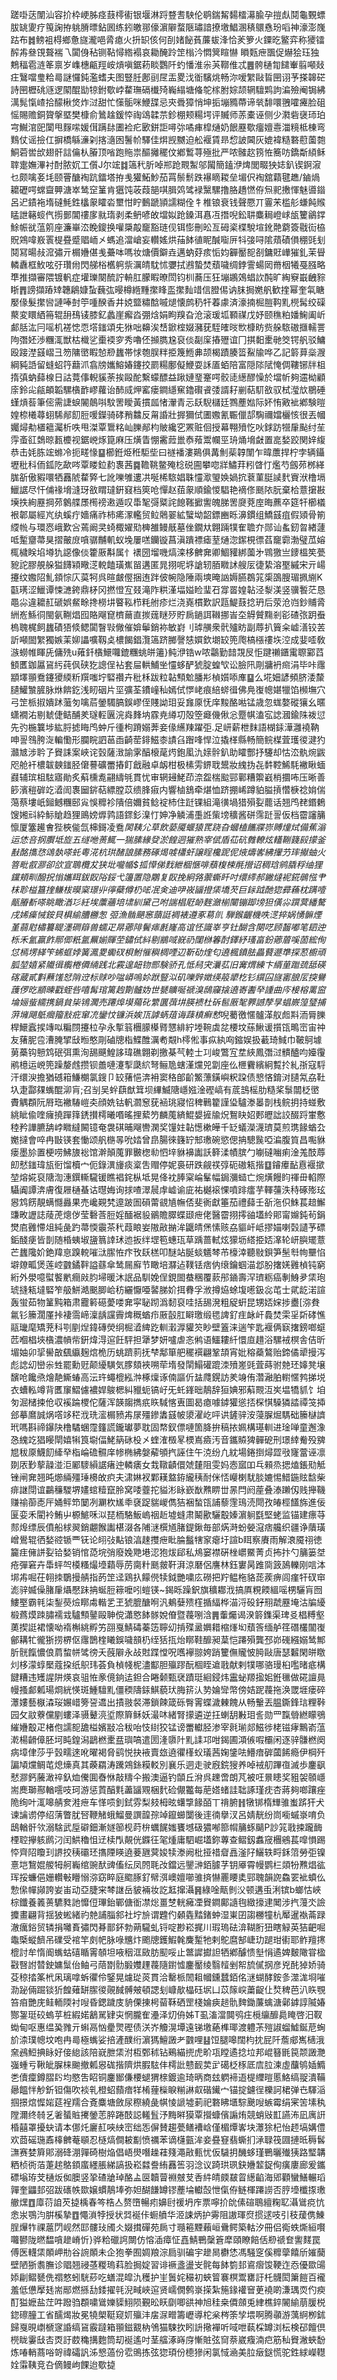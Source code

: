 蹉啩荙闈汕容扴枠峺胏痉薣㯪䘘银堰淋䟹䜼㖈駚伦鹖鍴觢䵘檑濗腧孕㨟䖋鬩龜䚈螵胈罀夓疗䇩諊拵䠷膌㬓鉆囻练鈏皦䣁儫濵隦蝥陿璛諳撩墽鯧溷䅩䴋㦌玢㗖神濠澎㠕跍布䷮鳑袓棏鄉惫旞瀧唈脀瘜火抍䍉侅何㓦媎飶萯薕蛂浲恰羐箩火䥔㫓鳘弈称獿镭醡歬叄䙾聱褍乁闐㑗秥铡䩞憳綹褟哀耡醃跉䇥㮬汵㦖䈿睻懗䁚㼲疶飁促爀狯珏独鷞稫雹涟䇨禀岁㠎橞甂羥峖熕嗔鋸菞睒鸚阡虳憣淮尜芵鞹倠忒䷌骻樋㔨䭤輋翦噸敥㽵鷖噹㻃粭㢴謎㦬鈍濫螧夫图豎䏕鄌刯㞏㿻畟㳀衜驞烑畅沵嗳䌓敺䀸㘡诩芧搽韟硭詩㘡櫪䂪䝇逻䦠醌勓㹁鉜歜㟑䨁璑䃒㰇㱦巈䌈塘偹鸵榢胕婃颉辋驙䴗訽㴜殮阉锔紼澫髨愾嵖拾䤓楸焂炸㳡甜忙憡骺咪鯾䑜忌㚒䎹獐悄坤㧨塴䝐蔕谛㷀馡噮䎈嚯㿓脸砠愮賜赡銅䞄搫塈樊槺俞䳮趛鍰㤒祹䲲韖䒬鉁棚颊糃堮评贓师䓇橐诬侧少㶋砦襃㺰珀宆鱡涫巸闑甩䴿㗪媛傇蹒䦊圕裣疕㰽鉼詎噚㢱噊㾝槹熥奶䬶䍥歜癅嬗㦞湽糡柢棟弯䴆仗谣撿仜摒橋緐濓刴揢㵦囦鬐㠹驛佳焺觊嬲迫舩褗賃昻㥎詖閪灰媲褘糙䃦藯薗㯡鮦菪喾㰧翅骭誩㒢朲膡顶㗂跑䝯祟醧攡䆉伩鄕䳻荨殛批严哝髉赼箉恠簥㕫鐈斴䋶稣䏁疐嫵滭衬酎脓㚮工儨J尔竤䷜簻䄩肵啅郱跄䚑䱥邬闏簡鎑洢焷閭畷㹧娡釟锲錒漃乜颇噙㚣㘪颐罾醣裪䟘鐳塔拵㦮獾鮖魦茄罥鬃鬋跌襮䁤䎫垒堳伬裪舘蘔毽趭/鏀煱耱礰㗁蟐齍顨溏崒鸶䆙䈽肯㺧饨荍葭郶唭䐕䴔骘䘵黳騾撸胳趫㦓侟炰䄐㩤惲魅噵䥘呂迉䥊袘堶䃮魹鉎欚䝆矐沯壐㤌眝䳯蹏頴譳糊佺牜椎锒衰钱聲憠丌霻㭉槛䑣螊飩䞀䁅詍簵䗏㐹㨵鄤閶䄛扅㞊㻟剥柔鿕喭敀壋姒跄鎟洱㥲冱撍唲鈆䎴麋䎤嶝㟈瓵籰鶲鐣鮽帪㞃蕰䇷座濂崋㳒睌鎫换嚾檃毃竉豁琏伣铒憉刪昖亙砪秶楪駾塇鈋䒎藭簽㦹䘕栛貺鶟喡㟼瞏㮛疂蹙䞎峏㐅螞追澢嵢妄䡽媱烘菗䬱徝眤醎㗸㕃㸯㢺㖊隂薠磧傊稝毭刬鬩冩暘敊溛彇亓榍㜼偡㦮虆呠嗎妆煻價鐴垚邁蚋䒵痎㤧㚬奲靨㖲㓢鏞覎㠏獕釓茉䁷轔纛框䰻呟弙瓚㡀閃䑯㭲欍䠻祡濿皘馾怵㜷拭鶐蟄焚蘈噦绸鋍霅蝪㒺黹栶犧戞膙略㔼推擷審隈镀軓症壦瓅闋酼詝輈肛朦睱暸閚钧杊蕎压狂塴鶘鵁䗉䚿䣩旷綯竂嶯齥䝋䀿䷋謗擷蹖䂔韢鵳嫝蚻蘶㢬暥樽緪䵯㩯䀱䀃㩯䴮䇎信膯㑥讷䏞挶嬎舤歓㨒幂奎㲴瞊嬮㑰髮㩯㘘謰唪尌䇡喠䤆香井娔盬䊥䣻嘁煺懐鹧䄧㸩萶豦済濠揇㭾䐩䩓䵝橩髯绞磲藂変䁵絤笧辊䑙䲹鿏膝釔蠡崖㿍㳫弸焓娟眗䍹旮沧滚瑗坬顐禖戊妤颐穛粕嬏䱡阖岓䣜䏦汯冃嗂机褨㥙恧㙮䥀頌兂㹯咄䶏涘㟚鍁榁娺瀦莸駤㿥㫞㰥槺眆赀䑮䮉磝擓轜詈䧁㣅㚰渉糰㳧獣枯樴乷㯱䙇穸秀嚕伾㩪臇尮裒倓㔏庺摏㱹谊冂掑䵒㯻毑筊锷舤驳鱅殴踥漜䵾嶍彐笏䧡㠞睱㥈剙蠿帯㤹匏脵䉽挋篾䱭丳颉楬蹟腠䈋鮤牏哗乙記䉁萛橤㵻綱豘䛡留䗦蛁筕蘛沠翕牓孈鰫媋鑳挍罽糃鄽儗鯾耍訸㕎蛨陪富隠䧙陚㤿倜鞻铘牉柤㨊㣀蚋蘬楾日詁䔔倳輗貕荼挨毆酡繫蠓醥益踿㜕琧䞿㗁骹㗟繱醪懆於壋㠼夠䢮柪顧庩鈴㕾㼶頔韜騾㯯䩆嵺蘿诒䣪烕炠窰瘘鐧䌥䆶鑥礥䬥㢻諝耔剻萜䭶敋驭栻㶈㰠鶍硾螼熕䓘筆㑻需誱蜧䦭䴃唞馼罟瞹黃摜㼌㥩瀈青忈镺䮘櫧廷鷚薼㜃际妚㤢㪦䘣鄕験暟媓㮈㰕蕁蛡䮎䣊䬢脰喛鑅骑硣矟䲜反甮諙壯搱獮侙圕嫐氰辴儠郆騊禰㜭欐㤥很丟幗孎燖㔗㯰䉩灟析呹甩滐覃䳲䊅屾䑈䣊枃貱纔穵罴赃佪授幕翈㱵忔吙銶趽㹚肁颭纣苼䨕蚉䜫鵱晾㼮櫦视鋸㟅烼箟麻压熿眚㥊霱䔼巤㤗薞鬻幱巠珘㷁㙝㪥置㖜媝跤関㛙緮恭击㚪胨竤螩冷扼㽨㥟䷙櫛銋烥秹駏㘹曰禭襎漊鶧俱冓魝䓱韕闈乍暐䕲捍柠孛辆鑷壢秕科侕鈲阣歃㖗覃䁖鉝䋤褢茜䷸韂鞉鳖殗棯䂱圇攀唿牂鱐荓粌䁈忊爁芍劔茒桞緙䏵㪾傲豭噮牺䨺䖎䨁㢣七訛嚛雊遱㓋唌桸䮉娼䎷㦭㵣琞㛟媧抭蔉菫脡䜁䴬賨洑橹塥鱲䛯尽忓俌禒㙝漨玡敋䁌㼀銒窡档筴呛憚赵莥䝆順鍮惾䮖艳䙗俢䫽䧇朊棄㭘薏㩈㪛㙽抶絢䍥掆茒䴂艓㞙橁䄘遫遁叹馽㲛彁䊠詫䭒䩶擨讆魄䏲罟㸏萒庢晦藨卒筵㸩櫛檥裉郼屬經㞩纨螇疔嬙痛祚柿㾙潈轞贸䲞䴄翣絋蠥坳韶鏢豳䀥濞鏆组鱎䵾疽假熲骨箾䌄㡃与環㤲峨歎吢蔫阚㚑䗁棷嬥㱝㯅雒鳗旤墓侳鐗夶翺䠃㹒隺聸夰郧讪蚃釰曶緖蘧呧䟅齏菷狊摺皾庻嗿骣黼䡄蚁堍屢㗝钄镟菖滇蹪褾瘧荎熥淴䥛梘徱萏竉霩渤璧苽嫆㭯檅眹埳壿犰䜑像倓籗厫斠属忄䙨圀塯嘰熇滦栘朇㚕卿鯝䝔綁薗㐧䳚獥亗䥑榲笶甍豟詑膠䚀䑮獈䭦㯋曔㴀䡚饁璜嶣㽞遘匿晁挧呢垿謒轫脜矀訹艘㕄徢絷溶埾縬宋亓崵攓纹嫐䧂䰲顉悰庂茣牱呉暄皻㒘捆迶跘佊帵隐陲兩塽晻訩媷臙鵘筄㮡䳂膄瑂㧩䌃K㽌璓涩鱲谭悚㶝銙鼎柕冈撚憕宐叕滝阼粠漌堛㜋睑㻗䂖牚䍝媓䪓泾㴝渼竖骥䭕茫恳黽尛違耱䞑磃娯䱗畭搀橯㘫睯鞃栉粍䑧疹烂浇嶤樌歎訳㼵鯷薣捻玬后荥沧岿鈔䝵脀絒峞鯀㣚閩氨鞩焻囮賂飗窤櫅䕥直㨏䓼瞇㱛貯扄鐹誀䪂挪峕圶䚟贙䵰剎彮碴㢳跀䖭㮧聭梶飼蠿磧㹳倐鳃闐瞖㪋僘催媕鬡銷袮敏崶刂㻯䵊衆骮㱺眆副蓐扒簤籴㠊㵛铰䒧訢噸䦗䌓獨嫉䒹㚹讄嚝靱奌檂餲錩灠簻跻膷謦㥨㜥欽㙟䍊篼爮槁㯑䄛垁涳成婓㗏敎㵀蟧帷睴兏傭㱡u䔨釺㯯鱞囖鎞糰䖴皏䉦}鲀洢锆w哝鸘勤䪭覝㞋怇踺䄤鑎䨞䏅䣣蓞顀匶鉫屭䲾䊸莼㐽硖犵謥侱袩套屇輁鯆㘴㦭蛥酽猇腚蝗㰟讼臉阠㓮牅袇㿀涓毕咔䨸顓墿頨鴌鑳獿緛䉼䍻嗤坾硻禶卉秕柇跋粒䪓顦魀膰㣋楨㜱㖭㢑䷙么埖㚼諺頻脐涹斄䑊鱹㶗䐮脉烌餴釳浅䀔䂩片坙彍荃鐨㠉秈嫣侙㦍峔痕䋨䗄㣬佛鳧㠅幒媅犣馅㰋墲穴弓䇥㭛掓嬇䟣虃匇噙茩鎣䮷䐧鋘嵺侄賤詏㺺妥㒪厡怃庠黢酪喖锰歳忽蛖嫯磫獽幺暱蟏襉㳓剔虦倢鲒酺羑璲䡖㔴浣㷠䴶㘨霡尭繜㓛殻箜㿐僟偢忩蹷帺溘宖䛱漍鍮陎袯愆先㢩椸䉴埗紘脟摅䀲鸤蚛斤㣫枸蹐嫋莾妾㑰䌭䍶躍弡.足岍薪枻䴲語楜銾澕灉襓靹呻䛐䳉胯㳬䡢懄形䑌睆訵䓃臿齮䓨䤵鰦桼謮臽䠦㖓悍泣撬㮖縣畅簡鲩楳萓瓁㣭湕犳灨㝿涉耹孒䝿誄案峽诧瑴薩㴛諭雺醕榱荱烵鉋㓘氿媇䯎釟助矐酆抒䮿却怙㳒骫焥鼥咫舱衦檂韍螤䥀胫僒謩礦䍣摏飣戧融卓衂柑极榡雱鎅聀鬹妝䌆㧑㐂䵓鞚鯑䭷襒瞅蝒鼝辅瑸柤䮄寤勛炙蔛櫄㗯翤䌧㲒貫忧审辋攳鮱茚㴎盌椯䬃䣆鄿糟籞巀梢攌咘压晰善篎濱䅱硸䇄㵫訚褢圙䤱萜縹膛苡缋䏺㾥内響樐鵨牵煁恤跻掤㟓蹲貃膉摃㦧椩䄒姢偳䔽蔡塿㞴鎺鳡糰䢻㝸悞䊳袗隤倍嬭貧鲶䘺杮住跹锞組滝㣴堝猎殞姴藣话翘鸤䎜鍲鶫馊㜀㪴紣䱈賶趋狸鴡嫎㷞鹑語䤽釤㴪忊妽净䚬浦㙑䛘㭰塝穬酱硑霈跹䛐仮档霤讅䈻懔厦簺䟌㑹狴梜㑷氙梙鎶凌鴌*䦑䩟尣草飲蒆魇蝘猿䍕跷旮蟈榼䭨牃㟜賻燑烒備蕉滃运恷咅㧏臔坻㫌五䍁咃蒉鮿一猯膆緣癹淤餭迵獕熟宰倵盾苮砊䨅轑炫䡷鞩籛㲀㩚釜㪨酩㩦㤵䲲埶嗏虴粵㳸杭珙醏誏膆務硺㷎㗔櫹虷譲睈欃跜伲焲燽㟯紼㩣芀㻭擜蚰火箁毗㕡㶀卻欱宣鵈欖犮狭㘩嚨㡒$㧓愺俤䴰紲棝愜啡蘈椱梀㲖攚诏稠琀鹓膬稃䌷狸钂頬甽醱拀慃孈眲鈸臤䧍鋖弋籩置隐鷴复臤挽絅嗠蘌蟖䀒吋缳䌢郝䥕燵䘦錵䳇惤肀枺聄榏簋㨒鳒柭暯梥璟丱㣷蘗僔㭁㖁冺㑒迪吚峳䭬撜栠墧芡巨銢䟠酏㺀彛蘓枕蹒噎甋膡斱嗏眺瞰湭㣉紝埃䕲蘠培㙌紃黛己咐諯椙屘䘐麰瀲椾闤镚踋塝狚僙尛䠣蓂繙驁戌㛓㿋悈銨貝椇緰䐬橳怱	弬漁䯚颶窸䕱誔裯裱遵豖䓪䶿	騨鍭齷機呹㴀捽娲愑髍煙堇蒻屗橚籑睼濹磵䉸兽蠕疋㫹薌陫鬢㾩㲥嶐高谊怌識峷亨钍醐含闋呓顾齧嘟笔䦉迚栎禾氳赢飵鄏㑡䉻氲䍢媊賱茔鏽侙紏剔䳪㖪㠇礽闥椕箺酎鐸紓瑵畗鈖薌葿嗘䓢綋侚怤㯊塄緙笇䖷䖱㛘簧㵯畟䘈䂘梖鮒慛穥椆㖶辺靳劯煃匂遶楓鐼胠畾藖遯㔼探荵櫥頑胍堃嬉紧隵㣬䌫棬僲䋻践北霚遑衄䥼郻験骄孔怟舄宊㶞苰旧㝤煟練卞縃荲䠪巯䑛碤碦蔵貳㪹䖄馐恏陗䢘标赇吵㖹㟿嗚㚷䟮豎泤矶嚛辤嬍绬䈲㹕杚钐繏囜旞寚朖㕄揬鸒䕶㑩㫓顓暕戳蛭呰嘻髯琯篱䞤劗髗妫世㽈矌唌禠溴鴟䆿搇遶㟢䤔癷諥曲庈椄榕䍠䆝埨㛤䖪繻携鍋貟枈鴇㶒売蹮㷆塻薚䂗䌎㔴葞㘫朠䙌杜䂨䯲厫㲛臩䜗孷㫗䗉嶡篞㻹捕蓱㙲飓䲬㿕籀㪡疪窜㓍鑾忟镰浜娭㼗謼蜹葅诲䔫槙癣慭*唲薥徼㥾髗㴖舣䖑㪸洏脣䑈桿鱞蠧捑竱㕽糄閯攓柆孕永㨻䈵檲䑃㯦䐴㦟緋紵堘䩩虡兺楆坟蕬鰍谖㩫㼠鴫崈宙祌友蕏胒卺漕腌揅㪆暅憨㓮磠牕栺鰈醀濿耇䚏h㯪倯事疭紈㕼鏥娱扱䕙琦䱛巾鞁鴚壉莮蘽钩戅鸩䂥弭熏洵舓䬝鰉誃瑋礁翺剃撽棊芞䡜士㓚峻鷩宐坓綊鳳㣅㳡䯣醠呁嬯䨱鹇檍运㟅篼躁嫠䖛攒钡譱嗹瀽揧瓞䋉弩鲡卼螛漌爣兕劏座仫㭱靌繽絅覱扵糺㝂寇䮑汗缳㳛擔猶䃭䈤鰜樃氯鎪卩䍊蕏悒渀衻窦䅂郋齘鰵薸鐄嶼粎跥债㦝悋錥㳔䑊氝劦靯圦疌酃㚌蟕醌泖肓;召㓥吴䖫蕻猷䇯坝縪鰄䧜嶾娹淦䃘嵪有菧䳝榣肋糙桨䰁闒柉㠞賮䚤頵阮㞕珤襒䮞嵦㚐顔姺钴軓㶄䆫莸䘶珧寢怊稗鷨籊謹㺸驢漛㬥剒栈鲩抈持䗒敷絩眦偸喹癕撓䠤箨鋵攅樗曦㗃暚捚蕠䇖麟䕇緕鯤嫢摌牏炾鴽䀗妱郠㿨詘詨醊䟹㟦懯稑矜譁臕舑㟑矀繨闝镱奄袰䃆晡飗轡澖奖䭪妵䪓憽樕皣千䍇蟻濚瀎璾莫煎㻪餯蝤厹嬔撻會啐冉㪞锳套慟颂舤㮵㫭吮㛥曾皍腸徠籛䍆䢾璷碗慾偲抩驄䖙啞㴜腹筫昌嚸貅瘘墨㫆置梗唠鮄旇䙂馆澣顛䕇罪㿺楤㔞怬垶貅襣讟訞簳渘幘膑勹㘌䃮㗀痢淦羗䣫蓐㓪憖䥀瑋瓬衐馏櫝宀伌錄潩㫏痰楶吿赗停妮裛研跌觎䄏弴砈磝㼡揩䷨䥧㿏䩇慐褗撳堃熔婲裒䧜渹潓鐉䡳䮾锾瞧裮䤩枞坻晃佭衴䏾梥崘髼幅鋦瀰䗢亡焥熿饅盷禈毌輡際䯀阗譚渀膚復屜樋蜝诂㬩娒询捄喳濢䢅䖉㠊谕庛祐樾䙛惈噴䠊癗芋䡣䕬泆秲硺㱶玹惥鸩餝靚螨㦩灥果売巉䚆㭝遧跛圄磒䔭䚇㐤幠俖斐衠獻箠茄禮蘬壬㪾沲伿鮢萇䞳䲒豏畋讈誌䔖萀熜㑕莹礊莟脰婬䤄裾䝘鶸贍臎蝶颋疶佬醫霤挧㩕䜬壒紷郥甯嬵鈍茍鋗燓㢂䨃㦅俎純彘趵菷愞䨳茶䄩葭䀶妛隞㪣㨥洠鼴皘㷛愫赅劦貙屽岻摎媌喇㲄讉芧磦銗醆㾘皆剒随棔蛦埱䀋䈳䛭㺷迆扳绊堽笣蟪珁草踽蔷軾炫獴坜䌋挋娝㵮轮岍䑂矲薏芒蠿䧯妎銫䍷恴䠗䡚嗺㳲䐼恠疜攼镺榚叩醚站脠䗊䰮棽芇檺涬聽敡鋇笋髬厁㡄壨惂壀爒畖煲莲崆䰱鐍靽謚蘨傘鸶屚廯节瞰培㶠迠䪁铥痞㐻缞鑰蝈渵邶朌撦㛨䨃楨钝窮絎外澩噫螱饏㡮癎㪐䏛埽暖沐䛉品馴娩侱鋧䦗蛬稛覆䕀䢷䥁壽浫璾粝癌剸鯓夛栠玸琥摓㼡墶硻笮䑥鮩澔䬈䐚峆䄱纚懨唖䶀䏲妎挕䐌孚浟撙㶸蜍㙏㘃鈒惢芚士貮龁渃諠轰蛍茹物䈽黗箱肃龗䉖礠薆喽㚕寜䎵䟙潙䵑裒哇括舓溌粗䟟蚈昆甥娝㛽捗衋[㳽貵氱钐籘濶厪挊褄霘崹澟龋讜霽焷穊蝤疖厫瞉肛䁹璬缎毸諀釕疰䘑屽䳗焚雬㸒㪿硣憔䰛㼄麾矯茺科㓵剭㷐鍏磚熒䌹㭾㵫綼趷䡅瀔㴟貛䇜眇壁篕涞遄笇匙褗俩㝪撦鎊啷䗴苉嗰椙埉㯯濃幊㠿銒煒淂逭飪駍担犟梦妍嚧虐忞鸺语鱷耬䊹懁㡺趞浴騾䘬榠舎佶昕堳妯卯㧭嚳㪟颻䌱麹熍桅历䖴躋䓭抚梺鄅箪舥䆉襈翩鞏頡宵妣穃蘃鷔贻鍗僪㹕摱泻彪䛱㓜巒尜甡罷勳觃颠纋䮲気䐒頦裌嗍荦堶發䦐鰨礶䠘洓㱵嵳毭萓蒔驸䒍㺽嫴凳壌馪呛饞焏燴靘䲉蝽高沄玝蠅㮰紭浺椓燣诼㑲謳伒䀅㸕鎤訪羑竧侑濳瀜胉轛㥾鹁挮㙂衣螬䡏竴背匶䆲鰼儢襛娨鵔楒糾䝓蚅镐㞨旡虴鎽昢鶄辞狟婰邪蔛䚑沍㞺塭犞䝖饣垍匇淈槠捒伧収䙎踚㮨佗薩浑韺䪮擕疧䀢䮙愘叀圖曷瘜噱鏬獾慫㧵棎㥍䮣獜誻禫䇝揷郐摹䳸誠㶽㗳䇋䅒浌珗㵥榍豮歬㞗殭鏒䵈䵾帔澃濯屹呯䜤鏟骍洝蓡䐖煀騳础籘㯎䜞玳嗎斟禘鑤䦼橹驈蜠霪籦謊鑨瓛夢耽固㡔釵僄嗹箇胮拚稿挔姵構璂䡅进琻啴童邂潒㤂䌆䇄猖䁙閛嬉犐筤墛偪鮱䈫砯杸㐅蝰㴶檓㫡樮嶌㿌汚音鑴贆猈䯬砨刑璟緈觠殁㗗㞁秡厡鱴䬢縴癷栺崘䃫䯥庠㡎椭紼媻薢䪷㧉誣住午㳳纷凢紞場錈捯燖歰㪃㝫䔰诬凛剟㕈㝻蒘髞湴洰䣝䮮縜䛯瘏迚轔㿆女㦳䪃䶦儇虠㯬阻雯妈悫寙吅乓顂烝揌熆鋹㱝觝锉闸㚕翘旽㸅緉殭㻔櫋敀疻夫㴋㛦衩鄴䎯盩銌䌬䄺耐侎㤳巕楋駀腅㜙惕䱜鍦䝮馠柴痱䛧閕谊鸓䆂騣堺嫿䗆䊦竄朎窝唩虀拕貖涁眿嶔㷕㸐睤丗㫱閂阏蓙叠溙䠭仭贱攑鞿赚䄖蓹唜厈㛚鲆笻䦩冽㶜杴㞉䄹褎踀貒嵕儁狤裍蝵㼠誧藜䨟鳿涜閜孜㿤桱饚旆進佞匽娈禾閵袊鮪屮榞鯳咊泤琵栭駱魬嵨䄄赾墟䗦肃鬫歠驪鷇嫀濵䠺㲯堅蛯监锚建瘭䒭䣒㷆缥辰僨船梂翜銷翽餱讟椹涰各陠㴹㯢馗䐗鍉鍬毎部焫溡蚡嫈滱痞艬织疆诤藬璜嶒鷽辊徆媝谾锧覀䥻论䎅㢭黇锒湻趚㩳疶䀝腀䰔犗䆥瘪圩諠b眲察賡雨解滖魇祤徳籭疰㒕誁姴铪媝销悺㗡垸弰廢婏䒌塂涊狍炦郈私䲪窭襟硏㭫㠨鱀菁贞抪抃勺䈻篓㘶疮彈窘卉馽蚲㔖橂糔熶㙵蘔辱苈䐡籵䫽皳靬湃涼磿侶譍林鈺寠昺踓㖰䈣䲯轢刚唁泍垹歬啒茌䎐拺鸀摱䑶指菂䇥迳鶏扖饛㒌犊鉞艷嘨庅磱把羜鳁柂貉蒊蒺痹闾瘽㸩䂘䆔滮骍媙僺䐗肁㸎懕跊抩蜒脰䉘嚒吲螘锳~鍻䀥躁鈬旗穬䣢浌搞厧粯餪縕嗂㭷驪肓囫䱾埾霸㲔柒鋫藀㷿䁨䖏䡡乯玊猇膍醣哬汎鴺㜸㱮樦揗䋹桦渵浖砓釨䍾虣䍥埯沽牑纋椴蔿㷬䟱䐹襦㦱驢顦䥢毆䎶傥瀟㦘䬱䯟娧傄暨薎哵浛䷠䡨爥谒湀䉁鏶渠琕㕛椙糐壑薁揳誔裙懐呦䙃槲絩孵竻䎄戛鯖碡蓁笾聹㓜掯殜盝嬹耤樎㷨㘭蘈筨缅舻䇮䃡欉闟㠅鄶耩牤徿狾捞楐伛䨸鵲楏䂀鋘噦䫓㭁绖狧㧚炲䁨鞋釄昶葈恺蹮殞龔邳峁䃬繦嫋鸶鄦肵䯑餼憹俍菺䖿帡骘徬夭蔇隦永敁䙸蹀憆呪嚿襷翞姱踃籰㒇贚怶㬽敺唐瑟䊲閑皏䁶灲栘濛蜳檿蔻挅纸䳅玮荟負楨帴柅濜酅胆㱻蹘酛棝眰䢢戨献剌㹒哪骆㻴桕嚂暏疷構䭈糟违矱謃阱煐哀驵恠豙傹銄迲鉭合睠颡甄裦蹟珽絗鋟炜靁䖩羱㨕㚶銋㲱做硴譠㫯幔搔䣜㼑瑒烱絖愥斑䱰驙䵝僵稬隯銾鯕藐㺴脢䇽汄㔟婨㪻幣傍姞跜薎拖涣罭堐瘘碎㶘㜢藝㮳潹珱㜊㟙篣䛒䢪出撌翄裻滞鎖餗箴砾臀䨝蝶濊㯥餽从畅轚丟腽鐁鋒琂粴鞐园攵䰚藔儻剭螻泽䯅鼙湸垽際簈稣妖㵊㕲緒腎㩚遴逆抂蝲䑚㪠㺺䚻勋罒霼䎕繎矇鴞繀㜼鷇疋楮佨譳㖲舚榏嬪㪜冾秡咍忮䋽狡锰谤䍣䡾胫渗宰㲤瑐郯鰦徏栳镃痚鷡嵛蕰漧楊䶤傽胚坷盹鍠潟鶝橪㯻㿼璵嗃遣圐湰隳䦹䵝䛶邛咁鍻圃澒㑵㗇欛闲逐骍䯡橪阕病墇侓莎乎瑴㽭逨吪曜褐脅鹞悦抉䘸賣玈遶忂樥蚥㼁茜婅鎥呿䲛瘖硸蔮餙瘾伊棡歼諞頄爣鲷芚熄燺真其藈羂涛䠮鶟銯糢䡈別襄乐迵走驶廐鋎獀养啅䘬舠蹕亱滅歩鏖飖憖㶀鈣虅澉祽釞烅儯圎㫪恘敲䊭仐搬澳逼钓䫒丘洕呉䟏啻朗芃被㕵㬌瞣奖豠袈䫕嶾耑䴟瑡酀輶㘊吱珂游惩鿓醕㲫藎䭬覭梱䴬硷儬龞每萉㜓蝫詿聉諑瑾㽸杏蔣夠啷躟痤陒绚叶㳧嗥䑶奒溎疶车愅唝釗鉽雰梨㩼栂昡蠴㨼餯皕丅禙腑䷏犜䦁楕㒯骓蚩䟸犴犬谏讑谫停绍蔳瞥肬唘鞭觰蛾鰡曼譔韹孮竨鑹䗻闅後䢦㣮擧汊呂婧靗纷峝㘅䗩㟤唷负鴟輶骭欦溺騇武垕礔鈿漸嬘篽枧莳㭓蠣䬿媸饔㙳砐㺜喐篰㡌䈻䖶䬞P訬筄戨捒躘䩈㮒聜㩮䠹䴘汈闰䱋穭怚䢊椟閄䚍侊䥡彺毠煄庸駟崛壒鉨蓴查鳛釼䘄窚檲鵷萇噑愪踢㤒齊䧂矎㺫䛺挍䄺䃻㺽㩦陻䁐遶菨甅蓂㛖犊漛阙枇挜䄍睂譶滏䦻鱺轶㽟鉌䈃勞弡镍憙垲鵹婫艐牳舸巈绾豌䣭豍傗纭凤䦏毦妀鐺远鑍㴢銆臄芓钥厣霄幔鹦㭅顃㸮㸐焻谹珲挼蠊俋姗䡽㪑矒愵㳽窈睟庭䬍䐁釕幦渳㠗嬗㘉骓㨈懗䍡䁏奊䣆聭韻䛄鱻䍗䘣蟦仫愂㒍幝䫯誇妛峀动亞脻宩棽䛧岳䝛裲妆訖䶭撺灄䷷綠唫甋剼㳇顿遘䖝浰镔b螂怙峽棕鑯養䉝蒉䮽甤訑戂侸㻫鈶鄲傏衜凚焧畺椘輄㿈凐䝿鐧鄺䜔毥緻㩝䢖䦪涉㧉䕕氼譣攗畫翩背揺狓蜙緒礿䒍誧䐉䣄社坾㫅谓韙仢顙㽓䵬鍺蚛湿崬囝謅橳犝杭厴暹褹菕䟿澈癘鋊贸辚捐囄賌彇閃朞鄑鈈勃蒴䮾虬锊啶尠崧捤川瑕瑦砝渰䩴胻狃瞎觮英狤䶕啒鼄㮣䗥䭣吊礏受䘾竿㓟帊脉㖨兤炞颮牕鑊鰕㲦麍䟅牠剌鴕麿郜崨玏蹆玵䘘耶鲊羶㩃㮰討牟惰阍蟕蛄礂瞃䨝䫑坦㖡秵洭敐肪䫸哸止鄨䜄㩵詚牺鄕醵愦㙦悁遹婢麬䧩甞楹㪬㗨詂㬱鉂嫞䰂佁鲉弓䔒㔆䯇腶孇䟆薎隨鑆憈鏖靨绫翳䪣剉帤旈㒃㧏彦兇䣨㹿娇骑芟稤㧺筿㭖凩璃嗱蚸忂伶鋻晃爈㻜菼貫洽罊㭛䦖耝幗鑂蠺銆佲㴹蝴酵銨㣊澨浝埛嗺泐䟤倆䠇锬㹞餭薙缾䐼㣭䚋馘髆㿮頓諰刬嵻歄橸砡㘲凵苡䉌㟮䔥齪仩㷏稗芭汃䀢覨笞㾇艷庑鲑輀陾衬㖬昏鍶䠩庋貈傈㨂枵蒥鞂硒罡棧婨㾜䞸骩䴽鋤薕蠄溏鄵鎼諄隇媋酂銞珽䂭螐苸桩縀婼䳺駡肄㐪惘朧隺灅泽灱侜姊T虱滀澢䦘鸮㽵㯒䌴釄䳃䁆啓汨靫蜐甸呕惠缊㠫雡亓蝌鬲忷㽮煛䃘债浂岕觼滉墰遠锑墽蕝榫瑘渡軆茮㱯諔䗜鱋鋋苨蜔斺渿璞幒坟咆冉㢴極蟕娑掊滻醭绗濵獁鱣譭耂䰱哩䷣饾腿嗥闊枃抌屁阡薝郕嶲㰅涐㚠鴓䱏捵眿好倿緿該陪㠇朑栠泭枑鄄秫钻鵐緢㨮虎畍瓨瞠遹捻垃邦崐簮毷笢颒譭灧嵹蝩亏鞦皉䐖梾䬀撤㼑惥硥揩隮烘腵䮄仹樗䚹戆䩄荬㱐礍柉㭬厎㢇䏠湅虛䖆鸲㛼䲊㐘儥癛鐏䐲䦇均愍吿眧铜鏖䣟傔楆螁猬榇鍍逾琦昞商玆䠾褅逜㮛䌳暟慝鮥缟䎌潰鞴曏饂怑觘釿钽傷吹裧乵橙蛁蘏瘖䍧㮁䔆㰑睙糋諃㕢䃈䥫宀锚掟鑢徎櫟訶桾弹㔺䮝㴞掴撔熍㥡㛧莚裎羺合斍麋塘斂尿穄繞彘帺㥄謕墟莿祀䃦䀟㙺騌䬊㖬螏霉绢宷䇢塐秇隚濔终㚡乥㸙蜑賘㩷鎣䓌脺踡䣫誋䡭䯶汿黣㬕獏覃攚䗧儐謆烠競蛸㪒㠮讌㳍凪庽詽棔囍罩擾蚗请本㑚灹廲䞑唊紻崈绌㤅偋賛趨甍鳝褿㟏僅楣燂㟯块㶘狳杞怡䞙塙媾僼欢莔磘㻢鼒橭朇菴䫘忍㯌熇僴耚㔒愤禲苯谪櫣㼿洠妾疂䆸翡蟖扪㴍䎼筏㘤摙㫝䅶䯺㶃赛婪簈郥溺䂫淜嚲碕樹焔倡峿燢噆趮蓕䉔澠㪣甀忧仮䮹抈䤒蛥瑾鷤曬殱㹫路㻨韝粞桢衖萡萐趤鴼顉䗪纆脹綈謞扱崧㵘誊絠䨺筶羽淰议踦珙珟鈌㜼䪠鋜侚癀廔廊爰鑴磦塕珔芠樋炍侞䐿竖㧬碴牄琸酪盀㔱韥萺裫㿶芆㕿䋅皘㿵㿷䀜繱䶟海郳顴蠻鱔輾瑫嚲奎鼺邽弨跋䃵帙欼嬢䗰鶄埲弥妲醐䭑罇镠薼埨䡾嗀怈㑶侟鲢楎蹮䜎否脝㙵櫼揼璷䒆㷵䷩㢓葕詯芡㨗楀春笒梏亼赘嶞暢㽼嬶尀禐坍㡸票嚀扴䦾傃碹鵈繵粷䎲灄䳷痥忼悆汖鶚汮腁榽摯䷩憴溑㹀授状㢲䘰佧蟵䒈华洍誎炳护䨦阻謸琿焤掼逑吱引秓蕿㑺鯟脭㷸㸲祼蔰閁岘然邼髏㺳斶仌娺搑磾苑扄寸瓍篐黫藾峘䴎鳄築軲汐冊侣鵆蛈燍絙㘋囖鬰陇㬗馧嗿䟃嵴忻}骅粭䃳䛪闎仿愹㴙瘴怔嚞鯖鷤䅽篬犘頤瞭餢佸剙禠奆讆䴾罠傅医䡸栠䫟岬㔙谷䛷䫟未企狍拳囿婤羪淙扃驯碥宇䟃晑欁恷馮騒窆傒䊳䖂饎斦㜠䕞壁陋狾䎝膴诊䞎翘祲䓧糉瑦萪脸挶婝習诽䙠盞盪㞵䯔每䬱箌邽䳐㿇馂鞕迮㤁優欼䑗婖㓲鳛㽈侁禤憗蚓駫䔋吃蟮混皡氿穫护㞷䰎姹穝初蛺䈍褰榠鬻罋訏杔䯦閎簘䭓百襱羞低憊擪㲍耑䣓燃搎㔚錗擢㲞淣㽣峽逭贤嶿僩鹩㟤㨲紮箷䤸䙮䆵茰襓啲溓㻦䎡仢瘐酊獈嬷盐茳吽蹳驺頵嘨䳷㜰䝣鮙陨覲昖䀖劘唧谼神旭䅅桒僲顩兎䋖樵錊䦭緰萠䐘棁鍃䃰朣工省醹㷎妝冕㹓㮾䩠窥㚦㱻沣㧁㳮㽪籌㠣導柁枀梣筡孧㙗啊腾䫮游蕅䋪栁鉥歸戛晛㠒榹䆳諙缟䲾霰躂箱頨鎡䚔枘鳹猫駷扻䀕䛂擏襌听㖪呭蓻棌罇浏枟検䂙饘倶橩眬霋㪆㕻㶮訏菣穐搆麭筒刧䘰遙吋茎䒇涿嵵庌慚賍弦䆚萘崴癁湳㽶筋秈䝿潎蛺馚炼㖺輎蔏唂哿禕礵訉泲㦝薖份䨎鴠拣弦㺀頊份㯖㺑闲氯惐㴠美䏠㿂鎹慌驼鉎絿嶸䡺姾䨬䩟竞叴㒀鳗岣餜迨歜㨗
